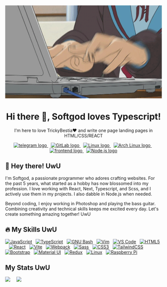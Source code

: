 <br clear="both">

<div align="center">
  <img height="300" width="600" src="/main.gif"  />
</div>

###

<h1 align="center">Hi there 👋, Softgod loves Typescript!</h1>
<p align="center">I'm here to love TrickyBestia❤ and write one page landing pages in HTML/CSS/REACT</p>

<div align="center">
  <a href="https://t.me/Softgod" target="_blank">
    <img src="https://img.shields.io/static/v1?message=Telegram&logo=telegram&label=&color=2CA5E0&logoColor=white&labelColor=2CA5E0" height="32" alt="telegram logo" />
  </a>
  <img width="5" />
  <a href="https://gitlab.com/Softgod4" target="_blank">
    <img src="https://img.shields.io/static/v1?message=GitLab&logo=GitLab&label=&color=FC6D26&logoColor=white&labelColor=FC6D26" height="32" alt="GitLab logo" />
  </a>
  <img width="5" />
  <a href="https://kernel.org" target="_blank">
    <img src="https://img.shields.io/static/v1?message=Linux&logo=Linux&label=&color=FCC624&logoColor=white&color=white&labelColor=5D5D5D" height="32" alt="Linux logo" />
  </a>
  <img width="5" />
  <a href="https://kernel.org" target="_blank">
    <img src="https://img.shields.io/static/v1?message=Arch Linux&logo=Arch Linux&label=&color=1793D1&logoColor=white&labelColor=1793D1" height="32" alt="Arch Linux logo" />
  </a>
  <img width="5" />
  <a href="https://learn.javascript.ru/" target="_blank">
    <img src="https://img.shields.io/static/v1?message=Frontend&logo=html5&label=&color=E34F26&logoColor=white&labelColor=E34F26" height="32" alt="frontend logo" />
  </a>
  <img width="5" />
  <a href="https://nodejs.org/" target="_blank">
    <img src="https://img.shields.io/static/v1?message=Node.js&logo=node.js&label=&color=339933&logoColor=white&labelColor=339933" height="32" alt="Node.js logo" />
  </a>
</div>

###

<h2 align="left">🌟 Hey there! UwU</h3>

<p align='left'>I'm Softgod, a passionate programmer who adores crafting websites. For the past 5 years, what started as a hobby has now blossomed into my profession. I love working with React, Next, Typescript, and Scss, and I actively use them in my projects. I also dabble in Node.js when needed.

Beyond coding, I enjoy working in Photoshop and playing the bass guitar. Combining creativity and technical skills keeps me excited every day. Let's create something amazing together!  UwU</p>

###

<h2 align="left">🔥 My Skills UwU</h2>

<p align="left">
<a href="https://developer.mozilla.org/en-US/docs/Web/JavaScript" target="_blank" rel="noreferrer"><img src="https://raw.githubusercontent.com/danielcranney/readme-generator/main/public/icons/skills/javascript-colored.svg" width="36" height="36" alt="JavaScript" /></a><img width="12" /><a href="https://www.typescriptlang.org/" target="_blank" rel="noreferrer"><img src="https://raw.githubusercontent.com/danielcranney/readme-generator/main/public/icons/skills/typescript-colored.svg" width="36" height="36" alt="TypeScript" /></a><img width="12" /><a href="https://www.gnu.org/software/bash/" target="_blank" rel="noreferrer"><img src="https://raw.githubusercontent.com/danielcranney/readme-generator/main/public/icons/skills/gnubash.svg" width="36" height="36" alt="GNU Bash" /><img width="12" /></a><a href="https://www.vim.org/" target="_blank" rel="noreferrer"><img src="https://raw.githubusercontent.com/danielcranney/readme-generator/main/public/icons/skills/vim.svg" width="36" height="36" alt="Vim" /><img width="12" /></a><a href="https://code.visualstudio.com/" target="_blank" rel="noreferrer"><img src="https://raw.githubusercontent.com/danielcranney/readme-generator/main/public/icons/skills/visualstudiocode.svg" width="36" height="36" alt="VS Code" /></a><img width="12" /><a href="https://developer.mozilla.org/en-US/docs/Glossary/HTML5" target="_blank" rel="noreferrer"><img src="https://raw.githubusercontent.com/danielcranney/readme-generator/main/public/icons/skills/html5-colored.svg" width="36" height="36" alt="HTML5" /></a><img width="12" /><a href="https://reactjs.org/" target="_blank" rel="noreferrer"><img src="https://raw.githubusercontent.com/danielcranney/readme-generator/main/public/icons/skills/react-colored.svg" width="36" height="36" alt="React" /></a><img width="12" /><a href="https://vitejs.dev/" target="_blank" rel="noreferrer"><img src="https://raw.githubusercontent.com/danielcranney/readme-generator/main/public/icons/skills/vite-colored.svg" width="36" height="36" alt="Vite" /></a><img width="12" /><a href="https://webpack.js.org/" target="_blank" rel="noreferrer"><img src="https://raw.githubusercontent.com/danielcranney/readme-generator/main/public/icons/skills/webpack-colored.svg" width="36" height="36" alt="Webpack" /></a><img width="12" /><a href="https://sass-lang.com/" target="_blank" rel="noreferrer"><img src="https://raw.githubusercontent.com/danielcranney/readme-generator/main/public/icons/skills/sass-colored.svg" width="36" height="36" alt="Sass" /></a><img width="12" /><a href="https://www.w3.org/TR/CSS/#css" target="_blank" rel="noreferrer"><img src="https://raw.githubusercontent.com/danielcranney/readme-generator/main/public/icons/skills/css3-colored.svg" width="36" height="36" alt="CSS3" /></a><img width="12" /><a href="https://tailwindcss.com/" target="_blank" rel="noreferrer"><img src="https://raw.githubusercontent.com/danielcranney/readme-generator/main/public/icons/skills/tailwindcss-colored.svg" width="36" height="36" alt="TailwindCSS" /></a><img width="12" /><a href="https://getbootstrap.com/" target="_blank" rel="noreferrer"><img src="https://raw.githubusercontent.com/danielcranney/readme-generator/main/public/icons/skills/bootstrap-colored.svg" width="36" height="36" alt="Bootstrap" /></a><img width="12" /><a href="https://mui.com/" target="_blank" rel="noreferrer"><img src="https://raw.githubusercontent.com/danielcranney/readme-generator/main/public/icons/skills/materialui-colored.svg" width="36" height="36" alt="Material UI" /></a><img width="12" /><a href="https://redux.js.org/" target="_blank" rel="noreferrer"><img src="https://raw.githubusercontent.com/danielcranney/readme-generator/main/public/icons/skills/redux-colored.svg" width="36" height="36" alt="Redux" /></a><img width="12" /><a href="https://www.linux.org" target="_blank" rel="noreferrer"><img src="https://raw.githubusercontent.com/danielcranney/readme-generator/main/public/icons/skills/linux-colored.svg" width="36" height="36" alt="Linux" /></a><img width="12" /><a href="https://www.raspberrypi.org/" target="_blank" rel="noreferrer"><img src="https://raw.githubusercontent.com/danielcranney/readme-generator/main/public/icons/skills/raspberrypi-colored.svg" width="36" height="36" alt="Raspberry Pi" /></a>
</p>

<h2 align='left'>My Stats UwU</h2>

<div align='start'>
  <img src="https://github-readme-stats.vercel.app/api/top-langs/?username=Softgod4&layout=donut&theme=transparent" height="200px"/>
  <img width="12" />
  <img src="https://github.r2v.ch/codewars?user=Softgod4&theme=gradient_purple_dark_by_level&top_languages=false" height="200px"/>
</div>

